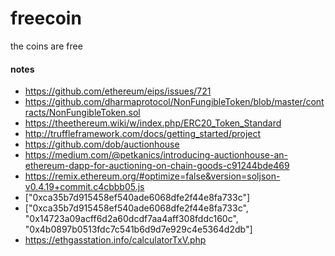 # freecoin

the coins are free

#### notes

* https://github.com/ethereum/eips/issues/721
* https://github.com/dharmaprotocol/NonFungibleToken/blob/master/contracts/NonFungibleToken.sol
* https://theethereum.wiki/w/index.php/ERC20_Token_Standard
* http://truffleframework.com/docs/getting_started/project
* https://github.com/dob/auctionhouse
* https://medium.com/@petkanics/introducing-auctionhouse-an-ethereum-dapp-for-auctioning-on-chain-goods-c91244bde469
* https://remix.ethereum.org/#optimize=false&version=soljson-v0.4.19+commit.c4cbbb05.js
* ["0xca35b7d915458ef540ade6068dfe2f44e8fa733c"]
* ["0xca35b7d915458ef540ade6068dfe2f44e8fa733c", "0x14723a09acff6d2a60dcdf7aa4aff308fddc160c", "0x4b0897b0513fdc7c541b6d9d7e929c4e5364d2db"]
* https://ethgasstation.info/calculatorTxV.php
